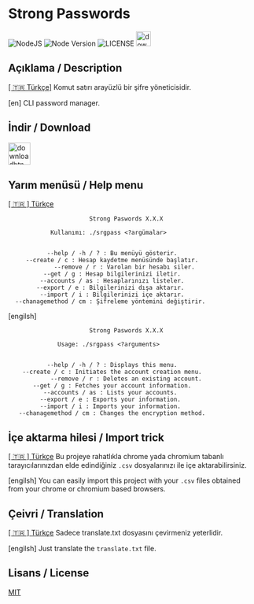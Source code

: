 # Strong Passwords
![NodeJS](https://img.shields.io/badge/Node.JS-%23378D3B.svg?style=for-the-badge&logo=node.js&logoColor=white) ![Node Version](https://img.shields.io/static/v1?label=Version&message=18.18.0&style=for-the-badge&labelColor=4BAE4F&color=2E7D32&logo=node.js&logoColor=ffffff) ![LICENSE](https://img.shields.io/static/v1?label=LICENSE&message=MIT&style=for-the-badge) [<img alt="downloadbtn" src="https://dabuttonfactory.com/button.png?t=İndir %2F Download&f=Ubuntu-Bold&ts=30&tc=fff&hp=15&vp=15&c=6&bgt=unicolored&bgc=238636&bs=4&bc=37914a" height="30px">](https://github.com/sanalzio/srgpass/releases)

## Açıklama / Description
[[ 🇹🇷 Türkçe]](https://tr.wikipedia.org/wiki/T%C3%BCrkiye) Komut satırı arayüzlü bir şifre yöneticisidir.

[en] CLI password manager.

## İndir / Download
[<img alt="downloadbtn" src="https://dabuttonfactory.com/button.png?t=İndir %2F Download&f=Ubuntu-Bold&ts=30&tc=fff&hp=15&vp=15&c=6&bgt=unicolored&bgc=238636&bs=4&bc=37914a" height="45px">](https://github.com/sanalzio/srgpass/releases)

## Yarım menüsü / Help menu
[[ 🇹🇷 ] Türkçe](https://tr.wikipedia.org/wiki/T%C3%BCrkiye)

```
                       Strong Paswords X.X.X

            Kullanımı: ./srgpass <?argümalar>


           --help / -h / ? : Bu menüyü gösterir.
     --create / c : Hesap kaydetme menüsünde başlatır.
             --remove / r : Varolan bir hesabı siler.
          --get / g : Hesap bilgilerinizi iletir.
         --accounts / as : Hesaplarınızı listeler.
        --export / e : Bilgilerinizi dışa aktarır.
         --import / i : Bilgilerinizi içe aktarır.
  --chanagemethod / cm : Şifreleme yöntemini değiştirir.
```

[engilsh]

```
                       Strong Paswords X.X.X

              Usage: ./srgpass <?arguments>


           --help / -h / ? : Displays this menu.
    --create / c : Initiates the account creation menu.
            --remove / r : Deletes an existing account.
       --get / g : Fetches your account information.
          --accounts / as : Lists your accounts.
         --export / e : Exports your information.
         --import / i : Imports your information.
   --chanagemethod / cm : Changes the encryption method.
```

## İçe aktarma hilesi / Import trick
[[ 🇹🇷 ] Türkçe](https://tr.wikipedia.org/wiki/T%C3%BCrkiye)
Bu projeye rahatlıkla chrome yada chromium tabanlı tarayıcılarınızdan elde edindiğiniz `.csv` dosyalarınızı ile içe aktarabilirsiniz.

[engilsh]
You can easily import this project with your `.csv` files obtained from your chrome or chromium based browsers.

## Çeivri / Translation
[[ 🇹🇷 ] Türkçe](https://tr.wikipedia.org/wiki/T%C3%BCrkiye)
Sadece translate.txt dosyasını çevirmeniz yeterlidir.

[engilsh]
Just translate the `translate.txt` file.

## Lisans / License
[MIT](https://mit-license.org/)